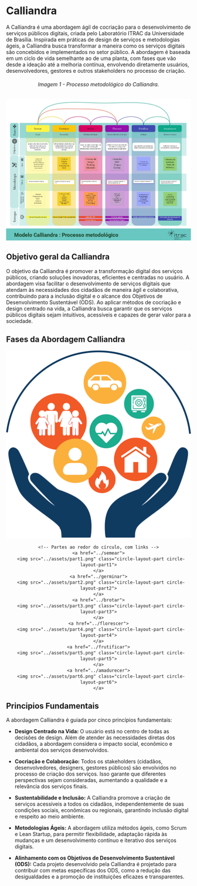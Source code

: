 
# Calliandra

A Calliandra é uma abordagem ágil de cocriação para o desenvolvimento de serviços públicos digitais, criada pelo Laboratório ITRAC da Universidade de Brasília. Inspirada em práticas de design de serviços e metodologias ágeis, a Calliandra busca transformar a maneira como os serviços digitais são concebidos e implementados no setor público. A abordagem é baseada em um ciclo de vida semelhante ao de uma planta, com fases que vão desde a ideação até a melhoria contínua, envolvendo diretamente usuários, desenvolvedores, gestores e outros stakeholders no processo de criação.

<h6 align="center">Imagem 1 - Processo metodológico do Calliandra.</h6>

![imgCalliandra](assets/calliandraModelo.png)


## Objetivo geral da Calliandra

O objetivo da Calliandra é promover a transformação digital dos serviços públicos, criando soluções inovadoras, eficientes e centradas no usuário. A abordagem visa facilitar o desenvolvimento de serviços digitais que atendam às necessidades dos cidadãos de maneira ágil e colaborativa, contribuindo para a inclusão digital e o alcance dos Objetivos de Desenvolvimento Sustentável (ODS). Ao aplicar métodos de cocriação e design centrado na vida, a Calliandra busca garantir que os serviços públicos digitais sejam intuitivos, acessíveis e capazes de gerar valor para a sociedade.

## Fases da Abordagem Calliandra
<center>
<div class="circle-layout-wrapper">
  <div class="circle-layout-container">
    <!-- Imagem central -->
    <img src="../assets/center-circle.png" class="circle-layout-center" id="center">

    <!-- Partes ao redor do círculo, com links -->
    <a href="../semear">
      <img src="../assets/part1.png" class="circle-layout-part circle-layout-part1">
    </a>
    <a href="../germinar">
      <img src="../assets/part2.png" class="circle-layout-part circle-layout-part2">
    </a>
    <a href="../brotar">
      <img src="../assets/part3.png" class="circle-layout-part circle-layout-part3">
    </a>
    <a href="../florescer">
      <img src="../assets/part4.png" class="circle-layout-part circle-layout-part4">
    </a>
    <a href="../frutificar">
      <img src="../assets/part5.png" class="circle-layout-part circle-layout-part5">
    </a>
    <a href="../amadurecer">
      <img src="../assets/part6.png" class="circle-layout-part circle-layout-part6">
    </a>
  </div>
</div>
</center>

## Principios Fundamentais
A abordagem Calliandra é guiada por cinco princípios fundamentais:

- **Design Centrado na Vida:** O usuário está no centro de todas as decisões de design. Além de atender às necessidades diretas dos cidadãos, a abordagem considera o impacto social, econômico e ambiental dos serviços desenvolvidos.

- **Cocriação e Colaboração:** Todos os stakeholders (cidadãos, desenvolvedores, designers, gestores públicos) são envolvidos no processo de criação dos serviços. Isso garante que diferentes perspectivas sejam consideradas, aumentando a qualidade e a relevância dos serviços finais.

- **Sustentabilidade e Inclusão:** A Calliandra promove a criação de serviços acessíveis a todos os cidadãos, independentemente de suas condições sociais, econômicas ou regionais, garantindo inclusão digital e respeito ao meio ambiente.

- **Metodologias Ágeis:** A abordagem utiliza métodos ágeis, como Scrum e Lean Startup, para permitir flexibilidade, adaptação rápida às mudanças e um desenvolvimento contínuo e iterativo dos serviços digitais.

- **Alinhamento com os Objetivos de Desenvolvimento Sustentável (ODS):** Cada projeto desenvolvido pela Calliandra é projetado para contribuir com metas específicas dos ODS, como a redução das desigualdades e a promoção de instituições eficazes e transparentes.





